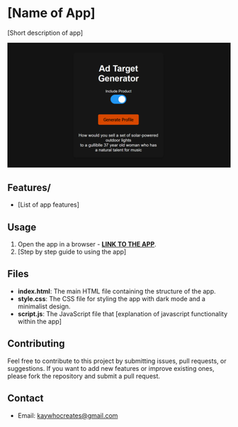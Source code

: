 # [Name of App]

[Short description of app]

![App Image](Non-App/App%20Image.png)

## Features/

- [List of app features]

## Usage

1. Open the app in a browser - **[LINK TO THE APP](https://kay-who-codes.github.io/[app-name])**.
2. [Step by step guide to using the app]

## Files

- **index.html**: The main HTML file containing the structure of the app.
- **style.css**: The CSS file for styling the app with dark mode and a minimalist design.
- **script.js**: The JavaScript file that [explanation of javascript functionality within the app]

## Contributing

Feel free to contribute to this project by submitting issues, pull requests, or suggestions. If you want to add new features or improve existing ones, please fork the repository and submit a pull request.

## Contact

- Email: [kaywhocreates@gmail.com](mailto:kaywhocreates@gmail.com)